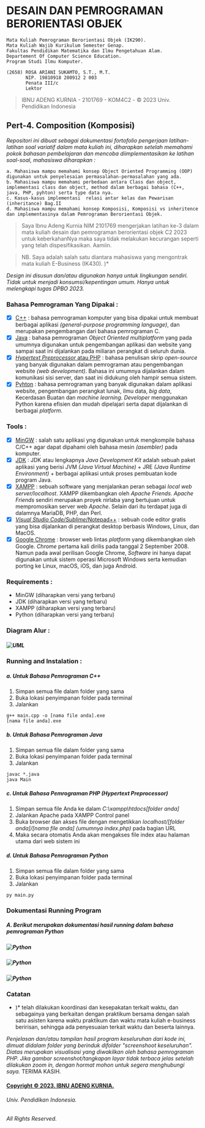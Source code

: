 # DESAIN DAN PEMROGRAMAN BERORIENTASI OBJEK 
```
Mata Kuliah Pemrograman Berorientasi Objek (IK290).
Mata Kuliah Wajib Kurikulum Semester Genap.
Fakultas Pendidikan Matematika dan Ilmu Pengetahuan Alam.
Departement Of Computer Science Education. 
Program Studi Ilmu Komputer.

(2658) ROSA ARIANI SUKAMTO, S.T., M.T.
       NIP. 19810918 200912 2 003
       Penata III/c
       Lektor
```
> IBNU ADENG KURNIA - 2101769 - KOM4C2 - © 2023 Univ. Pendidikan Indonesia

## Pert-4. Composition (Komposisi)
*Repositori ini dibuat sebagai dokumentasi fortofolio pengerjaan latihan-latihan soal variatif dalam mata kuliah ini, diharapkan setelah memahami pokok bahasan pembelajaran dan mencoba diimplementasikan ke latihan soal-soal, mahasiswa diharapkan :*
```
a. Mahasiswa mampu memahami konsep Object Oriented Programming (OOP) digunakan untuk penyelesaian permasalahan-permasalahan yang ada.
b. Mahasiswa mampu memahami perbedaan antara Class dan object, implementasi class dan object, method dalam berbagai bahasa (C++, java, PHP, pyhton) serta type data nya.
c. Kasus-kasus implementasi  relasi antar kelas dan Pewarisan (inheritance) Bag.II
d. Mahasiswa mampu memahami konsep Komposisi, Komposisi vs inheritence  dan implementasinya dalam Pemrograman Berorientasi Objek.
```

> Saya Ibnu Adeng Kurnia NIM 2101769 mengerjakan latihan ke-3  dalam mata kuliah desain dan pemrograman berorientasi objek C2 2023
	untuk keberkahanNya maka saya tidak melakukan kecurangan seperti yang telah dispesifikasikan. 
	Aamiin.

> NB. Saya adalah salah satu diantara mahasiswa yang mengontrak mata kuliah E-Business (IK430). )*

*Design ini disusun dan/atau digunakan hanya untuk lingkungan sendiri.
	Tidak untuk menjadi konsumsi/kepentingan umum.
	Hanya untuk melengkapi tugas DPBO 2023.*

### Bahasa Pemrograman Yang Dipakai :
- [X] [C++](https://www.duniailkom.com/tutorial-belajar-c-plus-plus-pengertian-bahasa-pemrograman-c-plus-plus/) : bahasa pemrograman komputer yang bisa dipakai untuk membuat berbagai aplikasi *(general-purpose programming language)*, dan merupakan pengembangan dari bahasa pemrograman C.
- [X] [Java](https://azure.microsoft.com/id-id/resources/cloud-computing-dictionary/what-is-java-programming-language/) : bahasa pemrograman *Object Oriented multiplatform* yang pada umumnya digunakan untuk pengembangan aplikasi dan website yang sampai saat ini dijalankan pada miliaran perangkat di seluruh dunia.
- [X] [*Hypertext Preprocessor* atau PHP](https://www.hostinger.co.id/tutorial/apa-itu-php/) : bahasa penulisan skrip *open-source* yang banyak digunakan dalam pemrograman atau pengembangan website *(web development)*. Bahasa ini umumnya dijalankan dalam komunikasi sisi server, dan saat ini didukung oleh hampir semua sistem.
- [X] [Pyhton](https://aws.amazon.com/id/what-is/python/#:~:text=Python%20adalah%20bahasa%20pemrograman%20yang,dapat%20dijalankan%20di%20berbagai%20platform.) : bahasa pemrograman yang banyak digunakan dalam aplikasi website, pengembangan perangkat lunak, ilmu data, *big data*, Kecerdasan Buatan dan *machine learning*. *Developer* menggunakan Python karena efisien dan mudah dipelajari serta dapat dijalankan di berbagai *platform*.

### Tools :
- [X] [MinGW](http://ayobikinprogram.blogspot.com/2012/06/mingw.html) : salah satu aplikasi yng digunakan untuk mengkompile bahasa C/C++ agar dapat dipahami oleh bahasa mesin *(asembler)* pada komputer.
- [X] [JDK](https://www.duniailkom.com/tutorial-belajar-java-part-3-pengertian-jre-dan-jdk/) : JDK atau lengkapnya *Java Development Kit* adalah sebuah paket aplikasi yang berisi JVM *(Java Virtual Machine)* + JRE *(Java Runtime Environment)* + berbagai aplikasi untuk proses pembuatan kode program Java.
- [X] [XAMPP](https://www.jogjahost.co.id/blog/xampp-adalah/) : sebuah software yang menjalankan peran sebagai *local web server/localhost*. XAMPP dikembangkan oleh *Apache Friends*. *Apache Friends* sendiri merupakan proyek nirlaba yang bertujuan untuk mempromosikan server web *Apache*. Selain dari itu terdapat juga di dalamnya MariaDB, PHP, dan Perl.
- [X] [*Visual Studio Code/Sublime*/Notepad++](https://www.gramedia.com/best-seller/text-editor-terbaik-programmer/) :  sebuah code editor gratis yang bisa dijalankan di perangkat desktop berbasis Windows, Linux, dan MacOS.
- [X] [Google Chrome](https://dianisa.com/pengertian-google-chrome/) : browser web lintas *platform* yang dikembangkan oleh Google. *Chrome* pertama kali dirilis pada tanggal 2 September 2008. Namun pada awal perilisan Google Chrome, *Software* ini hanya dapat digunakan untuk sistem operasi Microsoft Windows serta kemudian porting ke Linux, macOS, iOS, dan juga Android.

### Requirements : 
+ MinGW (diharapkan versi yang terbaru)
+ JDK (diharapkan versi yang terbaru)
+ XAMPP (diharapkan versi yang terbaru)
+ Python (diharapkan versi yang terbaru)

### Diagram Alur : 
##### ![UML](/screenshot/LT4UML.png "4")

### Running and Instalation :
##### a. Untuk Bahasa Pemrograman C++
1. Simpan semua file dalam folder yang sama
2. Buka lokasi penyimpanan folder pada terminal
3. Jalankan 
```
g++ main.cpp -o [nama file anda].exe
[nama file anda].exe
```
##### b. Untuk Bahasa Pemrograman Java
1. Simpan semua file dalam folder yang sama
2. Buka lokasi penyimpanan folder pada terminal
3. Jalankan
```
javac *.java
java Main
```
##### c. Untuk Bahasa Pemrograman PHP *(Hypertext Preprocessor)*
1. Simpan semua file Anda ke dalam *C:\xampp\htdocs\[folder anda]*
2. Jalankan Apache pada XAMPP Control panel
3. Buka browser dan akses file dengan mengetikkan *localhost/[folder anda]/[nama file anda] (umumnya index.php)* pada bagian URL
4. Maka secara otomatis Anda akan mengakses file index atau halaman utama dari web sistem ini

##### d. Untuk Bahasa Pemrograman Python
1. Simpan semua file dalam folder yang sama
2. Buka lokasi penyimpanan folder pada terminal
3. Jalankan
```
py main.py
```
### Dokumentasi Running Program
##### A. Berikut merupakan dokumentasi hasil running dalam bahasa pemrograman Python
##### ![Python](/screenshot/1.pyhton/1.png "1")
##### ![Python](/screenshot/1.pyhton/2.png "2")
##### ![Python](/screenshot/1.pyhton/3.png "3")

### **Catatan**
* )* telah dilakukan koordinasi dan kesepakatan terkait waktu, dan sebagainya yang berkaitan dengan praktikum bersama dengan salah satu asisten karena waktu praktikum dan waktu mata kuliah e-business beririsan, sehingga ada penyesuaian terkait waktu dan beserta lainnya.

*Penjelasan dan/atau tampilan hasil program keseluruhan dari kode ini, dimuat didalam folder yang berinduk difolder "screenshoot keseluruhan".
Diatas merupakan visualisasi yang diwakilkan oleh bahasa pemrograman PHP. Jika gambar screenshot/tangkapan layar tidak terbaca jelas setelah 
dilakukan zoom in, dengan hormat mohon untuk segera menghubungi saya.*
TERIMA KASIH.


#### [Copyright © 2023. IBNU ADENG KURNIA.](https://me-qr.com/id/entry/vcard/MjuIan4)
###### Univ. Pendidikan Indonesia.
###### All Rights Reserved.
